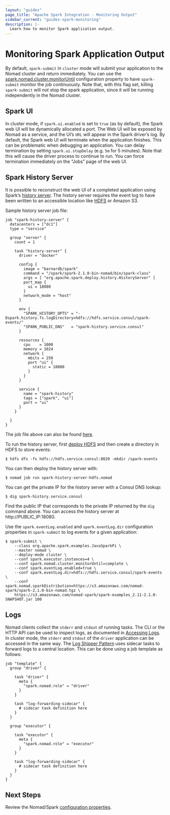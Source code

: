 ```yaml
---
layout: "guides"
page_title: "Apache Spark Integration - Monitoring Output"
sidebar_current: "guides-spark-monitoring"
description: |-
  Learn how to monitor Spark application output.
---
```


# Monitoring Spark Application Output

By default, `spark-submit` in `cluster` mode will submit your application
 to the Nomad cluster and return immediately. You can use the 
 [spark.nomad.cluster.monitorUntil](/guides/spark/configuration.html#spark-nomad-cluster-monitoruntil) configuration property to have 
 `spark-submit` monitor the job continuously. Note that, with this flag set, 
 killing `spark-submit` will *not* stop the spark application, since it will be
  running independently in the Nomad cluster. 

## Spark UI

In cluster mode, if `spark.ui.enabled` is set to `true` (as by default), the 
Spark web UI will be dynamically allocated a port. The Web UI will be exposed by
 Nomad as a service, and the UI’s `URL` will appear in the Spark driver’s log. By 
default, the Spark web UI will terminate when the application finishes. This can 
be problematic when debugging an application. You can delay termination by 
setting `spark.ui.stopDelay` (e.g. `5m` for 5 minutes). Note that this will 
cause the driver process to continue to run. You can force termination
 immediately on the “Jobs” page of the web UI.

## Spark History Server

It is possible to reconstruct the web UI of a completed application using 
Spark’s [history server](https://spark.apache.org/docs/latest/monitoring.html#viewing-after-the-fact). 
The history server requires the event log to have been written to an accessible 
location like [HDFS](/guides/spark/hdfs.html) or Amazon S3.

Sample history server job file:

```hcl
job "spark-history-server" {
  datacenters = ["dc1"]
  type = "service"

  group "server" {
    count = 1

    task "history-server" {
      driver = "docker"
      
      config {
        image = "barnardb/spark"
        command = "/spark/spark-2.1.0-bin-nomad/bin/spark-class"
        args = [ "org.apache.spark.deploy.history.HistoryServer" ]
        port_map {
          ui = 18080
        }
        network_mode = "host"
      }

      env {
        "SPARK_HISTORY_OPTS" = "-Dspark.history.fs.logDirectory=hdfs://hdfs.service.consul/spark-events/"
        "SPARK_PUBLIC_DNS"   = "spark-history.service.consul"
      }

      resources {
        cpu    = 1000
        memory = 1024
        network {
          mbits = 250
          port "ui" {
            static = 18080
          }
        }
      }

      service {
        name = "spark-history"
        tags = ["spark", "ui"]
        port = "ui"
      }
    }

  }
}
```

The job file above can also be found [here](https://github.com/hashicorp/nomad/blob/master/terraform/examples/spark/spark-history-server-hdfs.nomad).

To run the history server, first [deploy HDFS](/guides/spark/hdfs.html) and then 
create a directory in HDFS to store events:

```shell
$ hdfs dfs -fs hdfs://hdfs.service.consul:8020 -mkdir /spark-events
```

You can then deploy the history server with:

```shell
$ nomad job run spark-history-server-hdfs.nomad
```

You can get the private IP for the history server with a Consul DNS lookup:

```shell
$ dig spark-history.service.consul
```

Find the public IP that corresponds to the private IP returned by the `dig` 
command above. You can access the history server at http://PUBLIC_IP:18080.

Use the `spark.eventLog.enabled` and `spark.eventLog.dir` configuration 
properties in `spark-submit` to log events for a given application:

```shell
$ spark-submit \
    --class org.apache.spark.examples.JavaSparkPi \
    --master nomad \
    --deploy-mode cluster \
    --conf spark.executor.instances=4 \
    --conf spark.nomad.cluster.monitorUntil=complete \
    --conf spark.eventLog.enabled=true \
    --conf spark.eventLog.dir=hdfs://hdfs.service.consul/spark-events \
    --conf spark.nomad.sparkDistribution=https://s3.amazonaws.com/nomad-spark/spark-2.1.0-bin-nomad.tgz \
    https://s3.amazonaws.com/nomad-spark/spark-examples_2.11-2.1.0-SNAPSHOT.jar 100
```

## Logs

Nomad clients collect the `stderr` and `stdout` of running tasks. The CLI or the
 HTTP API can be used to inspect logs, as documented in 
[Accessing Logs](/guides/operating-a-job/accessing-logs.html).
In cluster mode, the `stderr` and `stdout` of the `driver` application can be 
accessed in the same way. The [Log Shipper Pattern](/guides/operating-a-job/accessing-logs.html#log-shipper-pattern) uses sidecar tasks to forward logs to a central location. This
can be done using a job template as follows:

```hcl
job "template" {
  group "driver" {

    task "driver" {
      meta {
        "spark.nomad.role" = "driver"
      }
    }

    task "log-forwarding-sidecar" {
      # sidecar task definition here
    }
  }

  group "executor" {

    task "executor" {
      meta {
        "spark.nomad.role" = "executor"
      }
    }

    task "log-forwarding-sidecar" {
      # sidecar task definition here
    }
  }
}
```

## Next Steps

Review the Nomad/Spark [configuration properties](/guides/spark/configuration.html).
